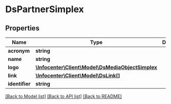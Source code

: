 # DsPartnerSimplex

## Properties
Name | Type | Description | Notes
------------ | ------------- | ------------- | -------------
**acronym** | **string** |  | [optional] 
**name** | **string** |  | [optional] 
**logo** | [**\Infocenter\Client\Model\DsMediaObjectSimplex**](DsMediaObjectSimplex.md) |  | [optional] 
**link** | [**\Infocenter\Client\Model\DsLink[]**](DsLink.md) |  | [optional] 
**identifier** | **string** |  | [optional] 

[[Back to Model list]](../../README.md#documentation-for-models) [[Back to API list]](../../README.md#documentation-for-api-endpoints) [[Back to README]](../../README.md)

